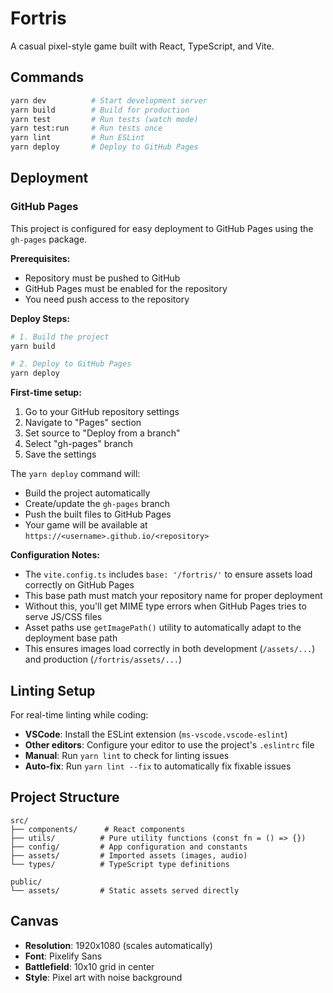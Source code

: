 # Fortris

A casual pixel-style game built with React, TypeScript, and Vite.

## Commands

```bash
yarn dev          # Start development server
yarn build        # Build for production
yarn test         # Run tests (watch mode)
yarn test:run     # Run tests once
yarn lint         # Run ESLint
yarn deploy       # Deploy to GitHub Pages
```

## Deployment

### GitHub Pages

This project is configured for easy deployment to GitHub Pages using the `gh-pages` package.

**Prerequisites:**
- Repository must be pushed to GitHub
- GitHub Pages must be enabled for the repository
- You need push access to the repository

**Deploy Steps:**
```bash
# 1. Build the project
yarn build

# 2. Deploy to GitHub Pages
yarn deploy
```

**First-time setup:**
1. Go to your GitHub repository settings
2. Navigate to "Pages" section  
3. Set source to "Deploy from a branch"
4. Select "gh-pages" branch
5. Save the settings

The `yarn deploy` command will:
- Build the project automatically
- Create/update the `gh-pages` branch
- Push the built files to GitHub Pages
- Your game will be available at `https://<username>.github.io/<repository>`

**Configuration Notes:**
- The `vite.config.ts` includes `base: '/fortris/'` to ensure assets load correctly on GitHub Pages
- This base path must match your repository name for proper deployment
- Without this, you'll get MIME type errors when GitHub Pages tries to serve JS/CSS files
- Asset paths use `getImagePath()` utility to automatically adapt to the deployment base path
- This ensures images load correctly in both development (`/assets/...`) and production (`/fortris/assets/...`)

## Linting Setup

For real-time linting while coding:

- **VSCode**: Install the ESLint extension (`ms-vscode.vscode-eslint`)
- **Other editors**: Configure your editor to use the project's `.eslintrc` file
- **Manual**: Run `yarn lint` to check for linting issues
- **Auto-fix**: Run `yarn lint --fix` to automatically fix fixable issues

## Project Structure

```
src/
├── components/      # React components
├── utils/          # Pure utility functions (const fn = () => {})
├── config/         # App configuration and constants
├── assets/         # Imported assets (images, audio)
└── types/          # TypeScript type definitions

public/
└── assets/         # Static assets served directly
```

## Canvas

- **Resolution**: 1920x1080 (scales automatically)
- **Font**: Pixelify Sans
- **Battlefield**: 10x10 grid in center
- **Style**: Pixel art with noise background
